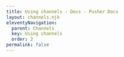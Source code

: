```yaml
---
title: Using channels - Docs - Pusher Docs
layout: channels.njk
eleventyNavigation: 
  parent: Channels
  key: Using channels
  order: 2
permalink: false
---
```

